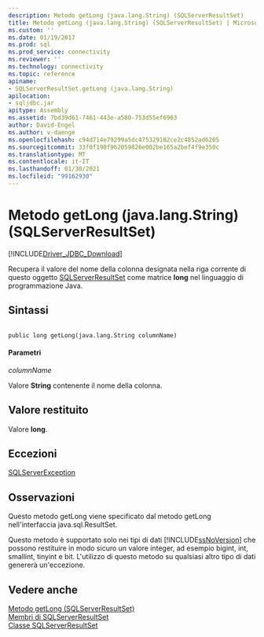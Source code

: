 ```yaml
---
description: Metodo getLong (java.lang.String) (SQLServerResultSet)
title: Metodo getLong (java.lang.String) (SQLServerResultSet) | Microsoft Docs
ms.custom: ''
ms.date: 01/19/2017
ms.prod: sql
ms.prod_service: connectivity
ms.reviewer: ''
ms.technology: connectivity
ms.topic: reference
apiname:
- SQLServerResultSet.getLong (java.lang.String)
apilocation:
- sqljdbc.jar
apitype: Assembly
ms.assetid: 7bd39d61-7461-443e-a580-753d55ef6903
author: David-Engel
ms.author: v-daenge
ms.openlocfilehash: c94d714e79299a5dc475329102ce2c4852ad6205
ms.sourcegitcommit: 33f0f190f962059826e002be165a2bef4f9e350c
ms.translationtype: MT
ms.contentlocale: it-IT
ms.lasthandoff: 01/30/2021
ms.locfileid: "99162930"
---
```

# <a name="getlong-method-javalangstring-sqlserverresultset"></a>Metodo getLong (java.lang.String) (SQLServerResultSet)
[!INCLUDE[Driver_JDBC_Download](../../../includes/driver_jdbc_download.md)]

  Recupera il valore del nome della colonna designata nella riga corrente di questo oggetto [SQLServerResultSet](../../../connect/jdbc/reference/sqlserverresultset-class.md) come matrice **long** nel linguaggio di programmazione Java.  
  
## <a name="syntax"></a>Sintassi  
  
```  
  
public long getLong(java.lang.String columnName)  
```  
  
#### <a name="parameters"></a>Parametri  
 *columnName*  
  
 Valore **String** contenente il nome della colonna.  
  
## <a name="return-value"></a>Valore restituito  
 Valore **long**.  
  
## <a name="exceptions"></a>Eccezioni  
 [SQLServerException](../../../connect/jdbc/reference/sqlserverexception-class.md)  
  
## <a name="remarks"></a>Osservazioni  
 Questo metodo getLong viene specificato dal metodo getLong nell'interfaccia java.sql.ResultSet.  
  
 Questo metodo è supportato solo nei tipi di dati [!INCLUDE[ssNoVersion](../../../includes/ssnoversion-md.md)] che possono restituire in modo sicuro un valore integer, ad esempio bigint, int, smallint, tinyint e bit. L'utilizzo di questo metodo su qualsiasi altro tipo di dati genererà un'eccezione.  
  
## <a name="see-also"></a>Vedere anche  
 [Metodo getLong &#40;SQLServerResultSet&#41;](../../../connect/jdbc/reference/getlong-method-sqlserverresultset.md)   
 [Membri di SQLServerResultSet](../../../connect/jdbc/reference/sqlserverresultset-members.md)   
 [Classe SQLServerResultSet](../../../connect/jdbc/reference/sqlserverresultset-class.md)  
  
  
